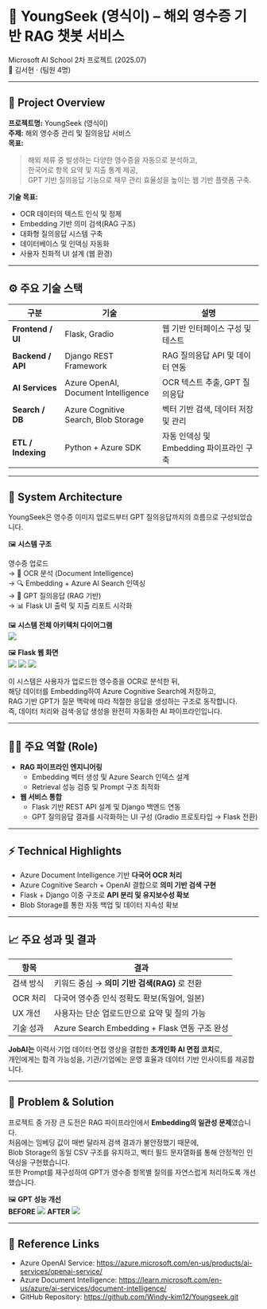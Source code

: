 # 💬 YoungSeek (영식이) – 해외 영수증 기반 RAG 챗봇 서비스

Microsoft AI School 2차 프로젝트 (2025.07)  
👥 김서현 · (팀원 4명)

---

## 🎯 Project Overview

**프로젝트명:** YoungSeek (영식이)  
**주제:** 해외 영수증 관리 및 질의응답 서비스  
**목표:**  
> 해외 체류 중 발생하는 다양한 영수증을 자동으로 분석하고,  
> 한국어로 항목 요약 및 지출 통계 제공,  
> GPT 기반 질의응답 기능으로 재무 관리 효율성을 높이는 웹 기반 플랫폼 구축.

**기술 목표:**  
- OCR 데이터의 텍스트 인식 및 정제  
- Embedding 기반 의미 검색(RAG 구조)  
- 대화형 질의응답 시스템 구축  
- 데이터베이스 및 인덱싱 자동화  
- 사용자 친화적 UI 설계 (웹 환경)

---

## ⚙️ 주요 기술 스택

| 구분 | 기술 | 설명 |
|------|------|------|
| **Frontend / UI** | Flask, Gradio | 웹 기반 인터페이스 구성 및 테스트 |
| **Backend / API** | Django REST Framework | RAG 질의응답 API 및 데이터 연동 |
| **AI Services** | Azure OpenAI, Document Intelligence | OCR 텍스트 추출, GPT 질의응답 |
| **Search / DB** | Azure Cognitive Search, Blob Storage | 벡터 기반 검색, 데이터 저장 및 관리 |
| **ETL / Indexing** | Python + Azure SDK | 자동 인덱싱 및 Embedding 파이프라인 구축 |

---

## 🧩 System Architecture

YoungSeek은 영수증 이미지 업로드부터 GPT 질의응답까지의 흐름으로 구성되었습니다.

🖼️ **시스템 구조**  

영수증 업로드  
→ 🧾 OCR 분석 (Document Intelligence)  
→ 🔍 Embedding + Azure AI Search 인덱싱  
→ 💬 GPT 질의응답 (RAG 기반)  
→ 📊 Flask UI 출력 및 지출 리포트 시각화


🖼️ **시스템 전체 아키텍처 다이어그램**  
![](../assets/youngseek_architecture.png)

🖼️ **Flask 웹 화면**  
![](../assets/screenshot1.png)
![](../assets/screenshot2.png)
![](../assets/screenshot3.png)

이 시스템은 사용자가 업로드한 영수증을 OCR로 분석한 뒤,  
해당 데이터를 Embedding하여 Azure Cognitive Search에 저장하고,  
RAG 기반 GPT가 질문 맥락에 따라 적절한 응답을 생성하는 구조로 동작합니다.  
즉, 데이터 처리와 검색·응답 생성을 완전히 자동화한 AI 파이프라인입니다.

---

## 👩‍💻 주요 역할 (Role)

- **RAG 파이프라인 엔지니어링**
  - Embedding 벡터 생성 및 Azure Search 인덱스 설계
  - Retrieval 성능 검증 및 Prompt 구조 최적화
- **웹 서비스 통합**
  - Flask 기반 REST API 설계 및 Django 백엔드 연동
  - GPT 질의응답 결과를 시각화하는 UI 구성 (Gradio 프로토타입 → Flask 전환)

---

## ⚡ Technical Highlights
- Azure Document Intelligence 기반 **다국어 OCR 처리**
- Azure Cognitive Search + OpenAI 결합으로 **의미 기반 검색 구현**
- Flask + Django 이중 구조로 **API 분리 및 유지보수성 확보**
- Blob Storage를 통한 자동 백업 및 데이터 지속성 확보


---
## 📈 주요 성과 및 결과

| 항목 | 결과 |
|------|------|
| 검색 방식 | 키워드 중심 → **의미 기반 검색(RAG)** 로 전환 |
| OCR 처리 | 다국어 영수증 인식 정확도 확보(독일어, 일본) |
| UX 개선 | 사용자는 단순 업로드만으로 요약 및 질의 가능 |
| 기술 성과 | Azure Search Embedding + Flask 연동 구조 완성 |

**JobAI는** 이력서·기업 데이터·면접 영상을 결합한 **초개인화 AI 면접 코치**로,  
개인에게는 합격 가능성을, 기관/기업에는 운영 효율과 데이터 기반 인사이트를 제공합니다.

---

## 🧠 Problem & Solution
프로젝트 중 가장 큰 도전은 RAG 파이프라인에서 **Embedding의 일관성 문제**였습니다.  
처음에는 임베딩 값이 매번 달라져 검색 결과가 불안정했기 때문에,  
Blob Storage의 동일 CSV 구조를 유지하고, 벡터 필드 문자열화를 통해 안정적인 인덱싱을 구현했습니다.  
또한 Prompt를 재구성하여 GPT가 영수증 항목별 질의를 자연스럽게 처리하도록 개선했습니다.


🖼️ **GPT 성능 개선**  
**BEFORE**
![](../assets/gpt_before.png)
**AFTER**
![](../assets/gpt_after.png)

---

## 🔗 Reference Links

- Azure OpenAI Service: https://azure.microsoft.com/en-us/products/ai-services/openai-service/  
- Azure Document Intelligence: https://learn.microsoft.com/en-us/azure/ai-services/document-intelligence/  
- GitHub Repository: https://github.com/Windy-kim12/Youngseek.git

